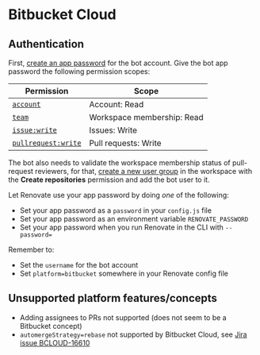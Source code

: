 # Bitbucket Cloud

## Authentication

First, [create an app password](https://support.atlassian.com/bitbucket-cloud/docs/app-passwords/) for the bot account.
Give the bot app password the following permission scopes:

| Permission                                                                                           | Scope                      |
| ---------------------------------------------------------------------------------------------------- | -------------------------- |
| [`account`](https://developer.atlassian.com/cloud/bitbucket/rest/intro/#account)                     | Account: Read              |
| [`team`](https://developer.atlassian.com/cloud/bitbucket/rest/intro/#team)                           | Workspace membership: Read |
| [`issue:write`](https://developer.atlassian.com/cloud/bitbucket/rest/intro/#issue-write)             | Issues: Write              |
| [`pullrequest:write`](https://developer.atlassian.com/cloud/bitbucket/rest/intro/#pullrequest-write) | Pull requests: Write       |

The bot also needs to validate the workspace membership status of pull-request reviewers, for that, [create a new user group](https://support.atlassian.com/bitbucket-cloud/docs/organize-workspace-members-into-groups/) in the workspace with the **Create repositories** permission and add the bot user to it.

Let Renovate use your app password by doing _one_ of the following:

- Set your app password as a `password` in your `config.js` file
- Set your app password as an environment variable `RENOVATE_PASSWORD`
- Set your app password when you run Renovate in the CLI with `--password=`

Remember to:

- Set the `username` for the bot account
- Set `platform=bitbucket` somewhere in your Renovate config file

## Unsupported platform features/concepts

- Adding assignees to PRs not supported (does not seem to be a Bitbucket concept)
- `automergeStrategy=rebase` not supported by Bitbucket Cloud, see [Jira issue BCLOUD-16610](https://jira.atlassian.com/browse/BCLOUD-16610)
